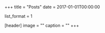 +++
title = "Posts"
date = 2017-01-01T00:00:00

list_format = 1

[header]
image = ""
caption = ""
+++
